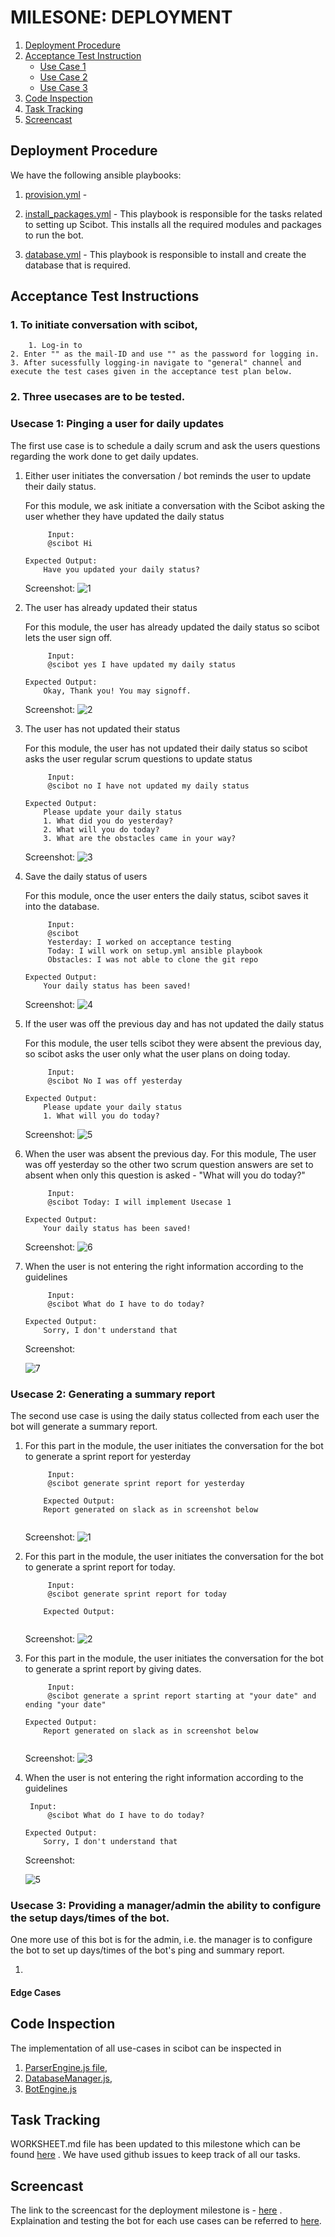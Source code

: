 # MILESONE: DEPLOYMENT

1. [Deployment Procedure](#deploy)
2. [Acceptance Test Instruction](#rules)
	* [Use Case 1](#usecase1)
	* [Use Case 2](#usecase2)
	* [Use Case 3](#usecase3)
3. [Code Inspection](#inspect)    
4. [Task Tracking](#track)
5. [Screencast](#screencast)

## <a name="deploy"></a> Deployment Procedure

We have the following ansible playbooks: 
1. [provision.yml](https://github.ncsu.edu/nkumar8/CSC510_F17_Project/blob/master/AnsibleScripts/provision.yml) - 

2. [install_packages.yml](https://github.ncsu.edu/nkumar8/CSC510_F17_Project/blob/master/AnsibleScripts/install_packages.yml) - This playbook is responsible for the tasks related to setting up Scibot. This installs all the required modules and packages to run the bot. 
    
3. [database.yml]() - This playbook is responsible to install and create the database that is required. 
    
## <a name="rules"></a> Acceptance Test Instructions

### 1. To initiate conversation with scibot,
    	1. Log-in to 
	2. Enter "" as the mail-ID and use "" as the password for logging in.
	3. After sucessfully logging-in navigate to "general" channel and execute the test cases given in the acceptance test plan below.


### 2. Three usecases are to be tested. 
	 
### <a name="usecase1"></a> Usecase 1: Pinging a user for daily updates

The first use case is to schedule a daily scrum and ask the users questions regarding the work done to get daily updates.

1. Either user initiates the conversation / bot reminds the user to update their daily status.
    	
	For this module, we ask initiate a conversation with the Scibot asking the user whether they have updated the daily status
	    	
	        Input:
	        @scibot Hi
	        
	```
	Expected Output:
	    Have you updated your daily status?
	```
	Screenshot:
	![1]()

2. The user has already updated their status

	For this module, the user has already updated the daily status so scibot lets the user sign off.
	
	        Input:
	        @scibot yes I have updated my daily status
	
	```
	Expected Output:
	    Okay, Thank you! You may signoff.
	```
	Screenshot:
	![2]()

3. The user has not updated their status

	For this module, the user has not updated their daily status so scibot asks the user regular scrum questions to update status
	
	        Input:
	        @scibot no I have not updated my daily status
	
	```
	Expected Output:
	    Please update your daily status
		1. What did you do yesterday?
		2. What will you do today?
		3. What are the obstacles came in your way?
	```
	Screenshot:
	![3]() 

4. Save the daily status of users

	For this module, once the user enters the daily status, scibot saves it into the database.
	
	        Input:
	        @scibot 
			Yesterday: I worked on acceptance testing
			Today: I will work on setup.yml ansible playbook
			Obstacles: I was not able to clone the git repo
	
	```
	Expected Output:
	    Your daily status has been saved!
	```
	Screenshot:
	![4]()

5. If the user was off the previous day and has not updated the daily status

	For this module, the user tells scibot they were absent the previous day, so scibot asks the user only what the user plans on doing today.
	
	        Input:
	        @scibot No I was off yesterday
	
	```
	Expected Output:
	    Please update your daily status
		1. What will you do today?

	```
	Screenshot:
	![5]()

6. When the user was absent the previous day.
	For this module, The user was off yesterday so the other two scrum question answers are set to absent when only this question is asked - "What will you do today?" 

		
	        Input:
	        @scibot Today: I will implement Usecase 1
	
	```
	Expected Output:
	    Your daily status has been saved!
	```
	Screenshot:
	![6]()


7. When the user is not entering the right information according to the guidelines
	
			Input:
	        @scibot What do I have to do today?
	
	```
	Expected Output:
	    Sorry, I don't understand that
	```
	Screenshot:
	
	![7]()

### <a name="usecase2"></a> Usecase 2: Generating a summary report

The second use case is using the daily status collected from each user the bot will generate a summary report.

1. For this part in the module, the user initiates the conversation for the bot to generate a sprint report for yesterday
    	
		    	
	        Input:
	        @scibot generate sprint report for yesterday
	        
	```
		Expected Output:
		Report generated on slack as in screenshot below
	    
	```
	Screenshot:
	![1]()

2. For this part in the module, the user initiates the conversation for the bot to generate a sprint report for today.

		
	        Input:
	        @scibot generate sprint report for today
	
	```
		Expected Output:
	    
	```
	Screenshot:
	![2]()

3. For this part in the module, the user initiates the conversation for the bot to generate a sprint report by giving dates.

		
	        Input:
	        @scibot generate a sprint report starting at "your date" and ending "your date"
	
	```
	Expected Output:
		Report generated on slack as in screenshot below
	    
	```
	Screenshot:
	![3]() 

4. When the user is not entering the right information according to the guidelines
	
		Input:
	        @scibot What do I have to do today?
	
	```
	Expected Output:
	    Sorry, I don't understand that
	```
	Screenshot:
	
	![5]()


### <a name="usecase3"></a> Usecase 3: Providing a manager/admin the ability to configure the setup days/times of the bot.

One more use of this bot is for the admin, i.e. the manager is to configure the bot to set up days/times of the bot's ping and summary report.

1. 

#### Edge Cases


## <a name="inspect"></a> Code Inspection

The implementation of all use-cases in scibot can be inspected in
1. [ParserEngine.js file](https://github.ncsu.edu/nkumar8/CSC510_F17_Project/blob/master/SciBot/ParserEngine.js), 
2. [DatabaseManager.js](https://github.ncsu.edu/nkumar8/CSC510_F17_Project/blob/master/SciBot/DatabaseManager.js),
3. [BotEngine.js](https://github.ncsu.edu/nkumar8/CSC510_F17_Project/blob/master/SciBot/BotEngine.js)

## <a name="track"></a>Task Tracking

WORKSHEET.md file has been updated to this milestone which can be found [here](https://github.ncsu.edu/nkumar8/CSC510_F17_Project/blob/master/WORKSHEET.md) . We have used github issues to keep track of all our tasks.

## <a name="screencast"></a>Screencast

The link to the screencast for the deployment milestone is - [here]() . 
Explaination and testing the bot for each use cases can be referred to [here](https://goo.gl/wXkosF).
